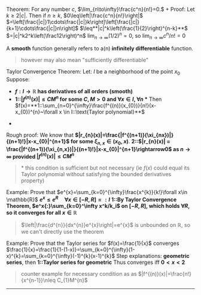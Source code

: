Theorem: 
For any number $c$, $\lim_{n\to\infty}\frac{c^n}{n!}=0.$
+
Proof: 
Let $k \geq 2|c|$. Then if $n \geq k$, 
$0\leq\left|\frac{c^n}{n!}\right|$
$=\left[\frac{|c|}1\cdots\frac{|c|}k\right]\left[\frac{|c|}{k+1}\cdots\frac{|c|}n\right]$
$\leq**|c|^k\left(\frac{1}{2}\right)^{n-k}**$
$=|c|^k2^k\left(\frac12\right)^n$
$\lim_{n\to\infty}(1/2)^{n}=0$, so $\lim_{n\to\infty}c^n/n!=0$

A **smooth** function generally refers to a(n) **infinitely differentiable** function.
> however may also mean "sufficiently differentiable"

Taylor Convergence Theorem:
Let: $I$ be a neighborhood of the point $x_0$ 
Suppose:
- **$f: I \to \mathbb{R}$ has derivatives of all orders (smooth)**
- **1::$|f^{(n)}(x)|\leq CM^{n}$ for some $C, M > 0$ and $\forall x \in I$, $\forall n$ \***
Then $f(x)=**1::\sum_{n=0}^{\infty}\frac{f^{(n)}(x_{0})}{n!}(x-x_{0})^{n}~\forall x \in I::\text{Taylor polynomial}**$
+
Rough proof:
We know that **$|r_{n}(x)|=\frac{|f^{(n+1)}(\xi_{nx})|}{(n+1)!}|x-x_{0}|^{n+1}$ for some $\xi_{n, x} \in (x_0, x)$**.
**2::$|r_{n}(x)| = \frac{|f^{(n+1)}(\xi_{n,x})|}{(n+1)!}|x-x_{0}|^{n+1}\rightarrow0$ as $n \rightarrow \infty$ provided $|f^{(n)}(x)|\leq CM^n$**
> \* this condition is sufficient but not necessary (ie $f(x)$ could equal its Taylor polynomial without satisfying the bounded derivatives property)

Example: 
Prove that $e^{x}=\sum_{k=0}^{\infty}\frac{x^{k}}{k!}\forall x\in \mathbb{R}$
**$e^x\leq e^R\quad\forall x\in[-R,R]=:I$**
**1::By Taylor Convergence Theorem, $e^x{:}\sum_{k=0}^\infty x^k/k_i$ on $[-R, R]$, which holds $\forall R$, so it converges for all $x\in \mathbb{R}$** 
> $\left|\frac{d^{n}}{dx^{n}}e^{x}\right|=e^{x}$ is unbounded on $\mathbb{R}$, so we can't directly use the theorem

Example:
Prove that the Taylor series for $f(x)=\frac{1}{x}$ converges
$\frac{1}{x}=\frac{1}{1-(1-x)}=\sum_{k=0}^{\infty}(1-x)^{k}=\sum_{k=0}^{\infty}(-1)^{k}(x-1)^{k}$
Step explanations: **geometric series**, then **1::Taylor series for geometric**
Thus converges iff **$0 < x < 2$**
> counter example for necessary condition as as $|f^{(n)}(x)|=\frac{n!}{x^{n-1}}\nleq C_{1}M^{n}$

***
